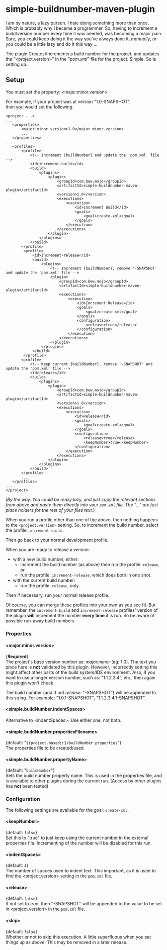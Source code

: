 # simple-buildnumber-maven-plugin
I am by nature, a lazy person.  I hate doing something more than once.  Which is probably why I became
a programmer.  So, having to increment a build/version number every time it was needed, was becoming a major
pain.  Sure, you could keep doing it the way you've always done it, _manually_, or you could be a little
lazy and do it this way ...

The plugin Creates/Increments a build number for the project, and updates the "&lt;project.version&gt;" 
in the "_pom.xml_" file for the project. Simple. So is setting up.

## Setup
You must set the property: &lt;major.minor.version&gt;

For example, if your project was at version "1.0-SNAPSHOT",<br>
then you would set the following:

```
<project ...>
...
   <properties>
       <major.minor.version>1.0</major.minor.version>
       ...
   </properties>
...
   <profiles>
       <profile>
           <!-- Increment {buildNumber} and update the 'pom.xml' file -->
           <id>increment-build</id>
           <build>
               <plugins>
                   <plugin>
                       <groupId>com.bew.mojo</groupId>
                       <artifactId>simple-buildnumber-maven-plugin</artifactId>
                       <version>1.0</version>
                       <executions>
                           <execution>
                               <id>Increment Build</id>
                               <goals>
                                   <goal>create-xml</goal>
                               </goals>
                           </execution>
                       </executions>
                   </plugin>
               </plugins>
           </build>
       </profile>
        <profile>
            <id>increment-release</id>
            <build>
                <plugins>
                    <!-- Increment {buildNumber}, remove '-SNAPSHOT' and update the 'pom.xml' file -->
                    <plugin>
                        <groupId>com.bew.mojo</groupId>
                        <artifactId>simple-buildnumber-maven-plugin</artifactId>
                        <executions>
                            <execution>
                                <id>Increment Release</id>
                                <goals>
                                    <goal>create-xml</goal>
                                </goals>
                                <configuration>
                                    <release>true</release>
                                </configuration>
                            </execution>
                        </executions>
                    </plugin>
                </plugins>
            </build>
        </profile>
       <profile>
           <!-- Keep current {buildNumber}, remove '-SNAPSHOT' and update the 'pom.xml' file -->
           <id>release</id>
           <build>
               <plugins>
                   <plugin>
                       <groupId>com.bew.mojo</groupId>
                       <artifactId>simple-buildnumber-maven-plugin</artifactId>
                       <version>1.0</version>
                       <executions>
                           <execution>
                               <id>Release</id>
                               <goals>
                                   <goal>create-xml</goal>
                               </goals>
                               <configuration>
                                   <release>true</release>
                                   <keepNumber>true</keepNumber>
                               </configuration>
                           </execution>
                       </executions>
                   </plugin>
               </plugins>
           </build>
       </profile>
       ...
   </profiles>
...
</project>
```
(_By the way. You could be really lazy, and just copy the relevant sections from above and paste them_
_directly into your `pom.xml` file.  The "..." are just place holders for the rest of your files text._)

When you run a profile other than one of the above, then nothing happens to the `<project.version>` setting.
So, to increment the build number, select the profile: `increment-build`.

Then go back to your normal development profile.

When you are ready to release a version:

- with a new build number, either:
    - increment the build number (as above) then run the profile: `release`, or
    - run the profile: `increment-release`, which does both in one shot.
- with the current build number:
    - run the profile: `release`, only.

Then if necessary, run your normal release profile.

Of course, you can merge these profiles into your own as you see fit.  But remember, the `increment-build`
and `increment-release` profiles' version of the plugin __will__ increment the number __every time__ 
it is run.  So be aware of possible run-away build numbers.

### Properties
#### &lt;major.minor.version&gt;
{__Required__}<br>
The project's base version number as: _major.minor_ (eg: 1.0).  The text you place here is __not__
validated by this plugin.  However, incorrectly setting this might affect other parts of the build 
system/IDE environment.  Also, if you want to use a longer version number, such as: "1.1.2.3.4", etc.,
then again this plugin won't check.

The build number (and if not _release_: "-SNAPSHOT") will be appended to this string.
For example: "1.0.1-SNAPSHOT", "1.1.2.3.4.1-SNAPSHOT".

#### &lt;simple.buildNumber.indentSpaces&gt;
Alternative to &lt;indentSpaces&gt;.  Use either one, not both.

#### &lt;simple.buildNumber.propertiesFilename&gt;
{default: "`${project.basedir}/buildNumber.properties`"}<br>
The properties file to be created/used.

#### &lt;simple.buildNumber.propertyName&gt;
{default: "`buildNumber`"}<br>
Sets the build number property name.  This is used in the properties file, and is available to other
plugins during the current run. (Access by other plugins has __not__ been tested)

### Configuration
The following settings are available for the goal: `create-xml`.

#### &lt;keepNumber&gt;
{default: `false`}<br>
Set this to "true" to just keep using the current number in the external properties file.
Incrementing of the number will be disabled for this run.

#### &lt;indentSpaces&gt;
{default: `4`}<br>
The number of spaces used to indent text.  This important, as it is used to find the &lt;project.version&gt;
setting in the `pom.xml` file.

#### &lt;release&gt;
{default: `false`}<br>
If not set to <i>true</i>, then "-SNAPSHOT" will be appended to the value to be set in &lt;project.version&gt;
in the `pom.xml` file.

#### &lt;skip&gt;
{default: `false`}<br>
Whether or not to skip this execution.  A little superfluous when you set things up as above.  This may be
removed in a later release.
